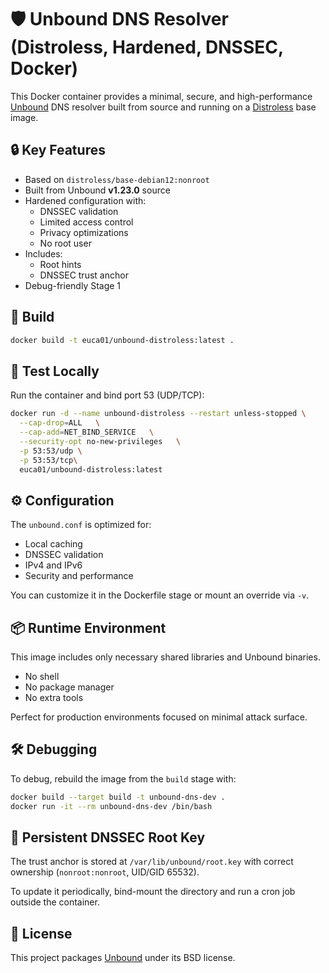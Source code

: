# 🛡️ Unbound DNS Resolver (Distroless, Hardened, DNSSEC, Docker)

This Docker container provides a minimal, secure, and high-performance [Unbound](https://nlnetlabs.nl/projects/unbound/about/) DNS resolver built from source and running on a [Distroless](https://github.com/GoogleContainerTools/distroless) base image.

## 🔒 Key Features

- Based on `distroless/base-debian12:nonroot`
- Built from Unbound **v1.23.0** source
- Hardened configuration with:
  - DNSSEC validation
  - Limited access control
  - Privacy optimizations
  - No root user
- Includes:
  - Root hints
  - DNSSEC trust anchor
- Debug-friendly Stage 1

## 🚀 Build

```bash
docker build -t euca01/unbound-distroless:latest .
```

## 🧪 Test Locally

Run the container and bind port 53 (UDP/TCP):

```bash
docker run -d --name unbound-distroless --restart unless-stopped \
  --cap-drop=ALL   \
  --cap-add=NET_BIND_SERVICE   \
  --security-opt no-new-privileges   \
  -p 53:53/udp \
  -p 53:53/tcp\
  euca01/unbound-distroless:latest
```



## ⚙️ Configuration

The `unbound.conf` is optimized for:

- Local caching
- DNSSEC validation
- IPv4 and IPv6
- Security and performance

You can customize it in the Dockerfile stage or mount an override via `-v`.

## 📦 Runtime Environment

This image includes only necessary shared libraries and Unbound binaries.

- No shell
- No package manager
- No extra tools

Perfect for production environments focused on minimal attack surface.

## 🛠️ Debugging

To debug, rebuild the image from the `build` stage with:

```bash
docker build --target build -t unbound-dns-dev .
docker run -it --rm unbound-dns-dev /bin/bash
```

## 📁 Persistent DNSSEC Root Key

The trust anchor is stored at `/var/lib/unbound/root.key` with correct ownership (`nonroot:nonroot`, UID/GID 65532).

To update it periodically, bind-mount the directory and run a cron job outside the container.

## 📜 License

This project packages [Unbound](https://nlnetlabs.nl/projects/unbound/about/) under its BSD license.
